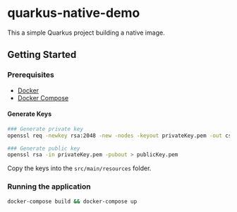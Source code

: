 # quarkus-native-demo

This a simple Quarkus project building a native image.

## Getting Started

### Prerequisites

* [Docker](https://www.docker.com/)
* [Docker Compose](https://docs.docker.com/compose/)

#### Generate Keys

```bash
### Generate private key
openssl req -newkey rsa:2048 -new -nodes -keyout privateKey.pem -out csr.pem

### Generate public key
openssl rsa -in privateKey.pem -pubout > publicKey.pem
```

Copy the keys into the `src/main/resources` folder.

### Running the application

```bash
docker-compose build && docker-compose up
```